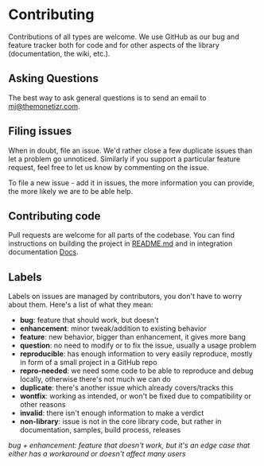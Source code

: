 # Contributing
Contributions of all types are welcome.
We use GitHub as our bug and feature tracker both for code and for other aspects of the library (documentation, the wiki, etc.).


## Asking Questions
The best way to ask general questions is to send an email to mj@themonetizr.com.


## Filing issues
When in doubt, file an issue. We'd rather close a few duplicate issues than let a problem go unnoticed.
Similarly if you support a particular feature request, feel free to let us know by commenting on the issue.

To file a new issue - add it in issues, the more information you can provide, the more likely we are to be able help.


## Contributing code
Pull requests are welcome for all parts of the codebase.
You can find instructions on building the project in [README.md][1] and in integration documentation [Docs][2].

## Labels
Labels on issues are managed by contributors, you don't have to worry about them. Here's a list of what they mean:

 * **bug**: feature that should work, but doesn't
 * **enhancement**: minor tweak/addition to existing behavior
 * **feature**: new behavior, bigger than enhancement, it gives more bang
 * **question**: no need to modify or to fix the issue, usually a usage problem
 * **reproducible**: has enough information to very easily reproduce, mostly in form of a small project in a GitHub repo
 * **repro-needed**: we need some code to be able to reproduce and debug locally, otherwise there's not much we can do
 * **duplicate**: there's another issue which already covers/tracks this
 * **wontfix**: working as intended, or won't be fixed due to compatibility or other reasons
 * **invalid**: there isn't enough information to make a verdict
 * **non-library**: issue is not in the core library code, but rather in documentation, samples, build process, releases

*bug + enhancement: feature that doesn't work, but it's an edge case that either has a workaround or doesn't affect many users*


[1]: https://github.com/themonetizr/monetizr-android-sdk
[2]: https://docs.themonetizr.com/android/
